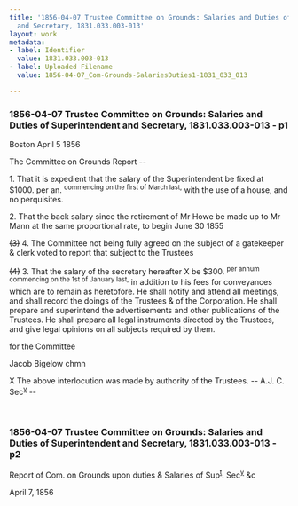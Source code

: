```yaml
---
title: '1856-04-07 Trustee Committee on Grounds: Salaries and Duties of Superintendent
  and Secretary, 1831.033.003-013'
layout: work
metadata:
- label: Identifier
  value: 1831.033.003-013
- label: Uploaded Filename
  value: 1856-04-07_Com-Grounds-SalariesDuties1-1831_033_013

---
```

<div class="pages">
<div id="page-25083657">
<h3><a name="page-25083657">1856-04-07 Trustee Committee on Grounds: Salaries and Duties of Superintendent and Secretary, 1831.033.003-013 - p1</a></h3>
<div class="page-content">
<p>Boston <date when='1856-04-05'>April 5 1856</date></p>
<p>The Committee on Grounds<span class='line-break'> </span>Report --</p>
<p>1. That it is expedient that the salary<span class='line-break'> </span>of the Superintendent be fixed at $1000. per an.<span class='line-break'> </span><sup>commencing on the <date when='1856-03-01'>first of March last,</date></sup> with the use of a house, and no perquisites.</p>
<p>2. That the back salary since the retirement <span class='line-break'> </span>of Mr Howe be made up to Mr Mann at<span class='line-break'> </span>the same proportional rate, to begin <date when='1855-06-30'>June 30 1855</date></p>
<p><del>(3)</del> 4. The Committee not being fully agreed<span class='line-break'> </span>on the subject of a gatekeeper &amp; clerk voted<span class='line-break'> </span>to report that subject to the Trustees</p>
<p><del>(4)</del> 3. That the salary of the secretary hereafter<span class='line-break'> </span>X be $300. <sup>per annum commencing on the <date when='1856-01-01'>1st of January last,</date></sup> in addition to his fees for conveyances<span class='line-break'> </span>which are to remain as heretofore. He shall<span class='line-break'> </span>notify and attend all meetings, and shall <span class='line-break'> </span>record the doings of the Trustees &amp; of the<span class='line-break'> </span>Corporation. He shall prepare and superintend<span class='line-break'> </span>the advertisements and other publications of the<span class='line-break'> </span>Trustees. He shall prepare all legal instruments<span class='line-break'> </span>directed by the Trustees, and give legal<span class='line-break'> </span>opinions on all subjects required by them.</p>
<p>for the Committee</p>
<p>Jacob Bigelow<span class='line-break'> </span>chmn</p>
<p>X The above interlocution was made by authority of<span class='line-break'> </span>the Trustees. -- A.J. C. Sec<sup><u>y</u></sup> --</p>
</div>
</div>
<br />
<div id="page-25083658">
<h3><a name="page-25083658">1856-04-07 Trustee Committee on Grounds: Salaries and Duties of Superintendent and Secretary, 1831.033.003-013 - p2</a></h3>
<div class="page-content">
<p>Report of Com. on Grounds<span class='line-break'> </span>upon duties &amp; Salaries of<span class='line-break'> </span>Sup<sup><u>t</u></sup>. Sec<sup><u>y</u></sup> &amp;c</p>
<p><date when='1856-04-07'>April 7, 1856</date><span class='line-break'> </span></p>
</div>
</div>
<br />
</div>
